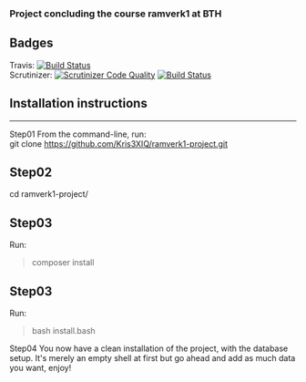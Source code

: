 ### Project concluding the course ramverk1 at BTH

## Badges
Travis: [![Build Status](https://travis-ci.com/Kris3XIQ/ramverk1-project.svg?branch=main)](https://travis-ci.com/Kris3XIQ/ramverk1-project)  
Scrutinizer: [![Scrutinizer Code Quality](https://scrutinizer-ci.com/g/Kris3XIQ/ramverk1-project/badges/quality-score.png?b=main)](https://scrutinizer-ci.com/g/Kris3XIQ/ramverk1-project/?branch=main)
[![Build Status](https://scrutinizer-ci.com/g/Kris3XIQ/ramverk1-project/badges/build.png?b=main)](https://scrutinizer-ci.com/g/Kris3XIQ/ramverk1-project/build-status/main)


## Installation instructions
---
Step01
From the command-line, run:  
git clone https://github.com/Kris3XIQ/ramverk1-project.git

Step02
---
cd ramverk1-project/

Step03
---
Run:
> composer install

Step03
---
Run:
> bash install.bash

Step04
You now have a clean installation of the project, with the database setup. It's merely an empty shell at first but go ahead and add as much data you want, enjoy!
